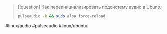 > [!question] Как переинициализировать подсистему аудио в Ubuntu
> ```bash
>pulseaudio -k && sudo alsa force-reload
>```

#linux/audio #pulseaudio #linux/ubuntu